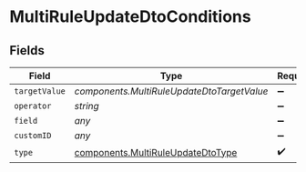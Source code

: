 # MultiRuleUpdateDtoConditions


## Fields

| Field                                                                                  | Type                                                                                   | Required                                                                               | Description                                                                            |
| -------------------------------------------------------------------------------------- | -------------------------------------------------------------------------------------- | -------------------------------------------------------------------------------------- | -------------------------------------------------------------------------------------- |
| `targetValue`                                                                          | *components.MultiRuleUpdateDtoTargetValue*                                             | :heavy_minus_sign:                                                                     | N/A                                                                                    |
| `operator`                                                                             | *string*                                                                               | :heavy_minus_sign:                                                                     | N/A                                                                                    |
| `field`                                                                                | *any*                                                                                  | :heavy_minus_sign:                                                                     | N/A                                                                                    |
| `customID`                                                                             | *any*                                                                                  | :heavy_minus_sign:                                                                     | N/A                                                                                    |
| `type`                                                                                 | [components.MultiRuleUpdateDtoType](../../models/components/multiruleupdatedtotype.md) | :heavy_check_mark:                                                                     | N/A                                                                                    |